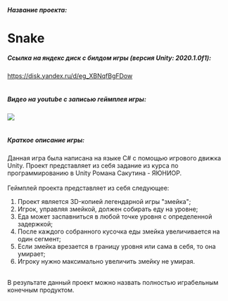 ##### Название проекта: 
# Snake
##### Ссылка на яндекс диск с билдом игры (версия Unity: 2020.1.0f1):
<https://disk.yandex.ru/d/eg_XBNqfBgFDow>
<br/>
<br/>
##### Видео на youtube с записью геймплея игры:
[![](http://img.youtube.com/vi/MK8X7v3KXAc/0.jpg)](https://youtu.be/MK8X7v3KXAc)
<br/>
<br/>
##### Краткое описание игры:
Данная игра была написана на языке C# с помощью игрового движка Unity. 
Проект представляет из себя задание из курса по программированию в Unity Романа Сакутина - ЯЮНИОР.
<br/>
<br/>
Геймплей проекта представляет из себя следующее:
<br/>
1. Проект является 3D-копией легендарной игры "змейка";
2. Игрок, управляя змейкой, должен собирать еду на уровне;
3. Еда может заспавниться в любой точке уровня с определенной задержкой;
4. После каждого собранного кусочка еды змейка увеличивается на один сегмент;
5. Если змейка врезается в границу уровня или сама в себя, то она умирает;
6. Игроку нужно максимально увеличить змейку не умирая.
<br/>
В результате данный проект можно назвать полностью играбельным конечным продуктом.
<br/>
